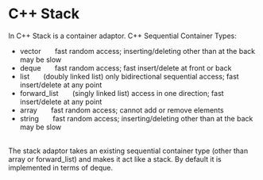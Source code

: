 # C++ Stack
In C++ Stack is a container adaptor. C++ Sequential Container Types:
<ul>
  <li>vector&emsp;&emsp;fast random access; inserting/deleting other than at the back may be slow</li>
  <li>deque&emsp;&emsp;fast random access; fast insert/delete at front or back</li>
  <li>list&emsp;&emsp;(doubly linked list) only bidirectional sequential access; fast insert/delete at any point</li>
  <li>forward_list&emsp;&emsp;(singly linked list) access in one direction; fast insert/delete at any point</li>
  <li>array&emsp;&emsp;fast random access; cannot add or remove elements</li>
  <li>string&emsp;&emsp;fast random access; inserting/deleting other than at the back may be slow</li>
</ul>
<br>The stack adaptor takes an existing sequential container type (other than array or forward_list) and makes it act like a stack. By default it is implemented in terms of deque.
